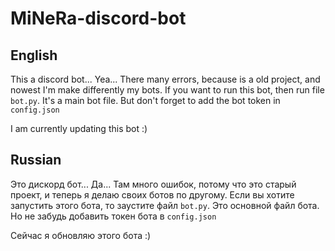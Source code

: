 # MiNeRa-discord-bot
## English
This a discord bot... Yea... There many errors, because is a old project, and nowest I'm make differently my bots.
If you want to run this bot, then run file `bot.py`. It's a main bot file. But don't forget to add the bot token in `config.json`

I am currently updating this bot :)
## Russian
Это дискорд бот... Да... Там много ошибок, потому что это старый проект, и теперь я делаю своих ботов по другому.
Если вы хотите запустить этого бота, то заустите файл `bot.py`. Это основной файл бота. Но не забудь добавить токен бота в `config.json`

Сейчас я обновляю этого бота :)
